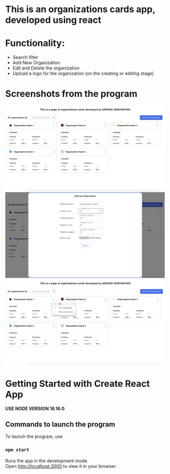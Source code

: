 # This is an organizations cards app, developed using react

# Functionality:
- Search filter
- Add New Organization
- Edit and Delete the organization
- Upload a logo for the organization (on the creating or editing stage)


# Screenshots from the program

![image1](https://github.com/arshak0/organizations-card/blob/master/public/screenshots%20from%20app/Screenshot_1.png)
![image2](https://github.com/arshak0/organizations-card/blob/main/public/screenshots%20from%20app/Screenshot_2.png)
![image3](https://github.com/arshak0/organizations-card/blob/main/public/screenshots%20from%20app/Screenshot_3.png)


# Getting Started with Create React App

****USE NODE VERSION 16.16.0****

## Commands to launch the program

To launch the program, use

### `npm start`

Runs the app in the development mode.\
Open [http://localhost:3000](http://localhost:3000) to view it in your browser.
